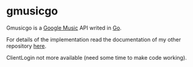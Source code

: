 gmusicgo
================
Gmusicgo is a [Google Music](https://music.google.com) API writed in [Go](http://golang.org/).

For details of the implementation read the documentation of my other repository [here](https://github.com/aleics/Google-Play-Music-for-TV-Interface).

ClientLogin not more available (need some time to make code working).




